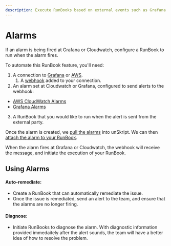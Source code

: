 ```yaml
---
description: Execute RunBooks based on external events such as Grafana or CloudWatch alarms
---
```


# Alarms

If an alarm is being fired at Grafana or Cloudwatch, configure a RunBook to run when the alarm fires.&#x20;



To automate this RunBook feature, you'll need:

1. A connection to [Grafana](../../../connnecting/connectors/grafana/) or [AWS](../../../connnecting/connectors/aws/).
   1. A [webhook](create-an-alarm-webhook/) added to your connection.
2. An alarm set at Cloudwatch or Grafana, configured to send alerts to the webhook:

* [AWS CloudWatch Alarms](./#aws-cloudwatch-alarms)
* [Grafana Alarms](./#grafana-alarms-webhook)

3. A RunBook that you would like to run when the alert is sent from the external party.



Once the alarm is created, we [pull the alarms](create-an-alarm-webhook/#pull-the-alarms) into unSkript.  We can then[ attach the alarm to your RunBook](attaching-runbooks-to-alarms.md).



When the alarm fires at Grafana or Cloudwatch, the webhook will receive the message, and initiate the execution of your RunBook.



## Using Alarms

#### Auto-remediate:&#x20;

* Create a RunBook that can automatically remediate the issue. &#x20;
* Once the issue is remediated, send an alert to the team, and ensure that the alarms are no longer firing.

#### Diagnose:&#x20;

* Initiate RunBooks to diagnose the alarm.  With diagnostic information provided immedaitely after the alert sounds, the team will have a better idea of how to resolve the problem.



###

